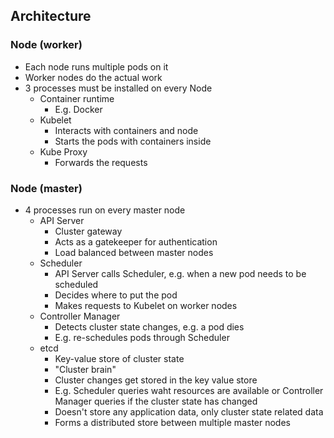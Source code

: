 ## Architecture

### Node (worker)
- Each node runs multiple pods on it
- Worker nodes do the actual work
- 3 processes must be installed on every Node
    - Container runtime
        - E.g. Docker
    - Kubelet
        - Interacts with containers and node
        - Starts the pods with containers inside
    - Kube Proxy
        - Forwards the requests

### Node (master)
- 4 processes run on every master node
    - API Server
        - Cluster gateway
        - Acts as a gatekeeper for authentication
        - Load balanced between master nodes
    - Scheduler
        - API Server calls Scheduler, e.g. when a new pod needs to be scheduled
        - Decides where to put the pod
        - Makes requests to Kubelet on worker nodes
    - Controller Manager
        - Detects cluster state changes, e.g. a pod dies
        - E.g. re-schedules pods through Scheduler
    - etcd
        - Key-value store of cluster state
        - "Cluster brain"
        - Cluster changes get stored in the key value store
        - E.g. Scheduler queries waht resources are available or Controller Manager queries if the cluster state has changed
        - Doesn't store any application data, only cluster state related data
        - Forms a distributed store between multiple master nodes

